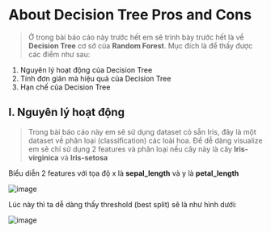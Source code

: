 # **About Decision Tree Pros and Cons**
> Ở trong bài báo cáo này trước hết em sẽ trình bày trước hết là về **Decision Tree** cơ sở của **Random Forest**. Mục đích là để thấy được các điểm như sau:

1. Nguyên lý hoạt động của Decision Tree
2. Tính đơn giản mà hiệu quả của Decision Tree
3. Hạn chế của Decision Tree  
## I. Nguyên lý hoạt động
> Trong bài báo cáo này em sẽ sử dụng dataset có sẵn Iris, đây là một dataset về phân loại (classification) các loài hoa.
> Để dễ dàng visualize em sẽ chỉ sử dụng 2 features và phân loại nếu cây này là cây **Iris-virginica** và **Iris-setosa**

Biểu diễn 2 features với tọa độ x là **sepal_length** và y là **petal_length**

![image](https://github.com/AhnMaph/Do-An-Cuoi-Ky/assets/157342518/0b3fed9b-0af0-4787-a63c-5c89250ed569)

Lúc này thì ta dễ dàng thấy threshold (best split) sẽ là như hình dưới:

![image](https://github.com/AhnMaph/Do-An-Cuoi-Ky/assets/157342518/d3aa6bb1-5aa9-4161-a179-413a8f584024)
